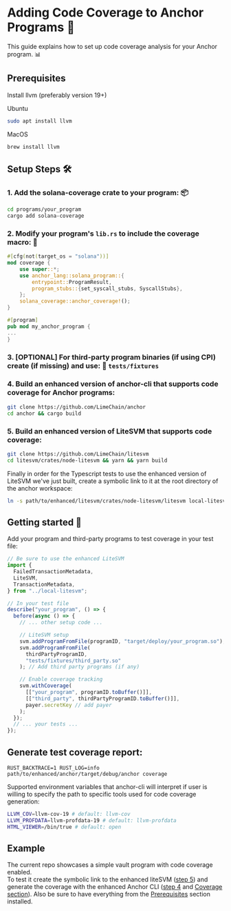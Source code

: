 # Adding Code Coverage to Anchor Programs 🎯

This guide explains how to set up code coverage analysis for your Anchor program. 📊

## Prerequisites

Install llvm (preferably version 19+)

Ubuntu

```bash
sudo apt install llvm
```

MacOS

```bash
brew install llvm
```

## Setup Steps 🛠️

### 1. Add the solana-coverage crate to your program: 📦

```bash
cd programs/your_program
cargo add solana-coverage
```

### 2. Modify your program's `lib.rs` to include the coverage macro: 🔧

```rust
#[cfg(not(target_os = "solana"))]
mod coverage {
    use super::*;
    use anchor_lang::solana_program::{
        entrypoint::ProgramResult,
        program_stubs::{set_syscall_stubs, SyscallStubs},
    };
    solana_coverage::anchor_coverage!();
}

#[program]
pub mod my_anchor_program {
...
}
```

### 3. [OPTIONAL] For third-party program binaries (if using CPI) create (if missing) and use: 📁 `tests/fixtures`

### 4. Build an enhanced version of anchor-cli that supports code coverage for Anchor programs:

```bash
git clone https://github.com/LimeChain/anchor
cd anchor && cargo build
```

### 5. Build an enhanced version of LiteSVM that supports code coverage:

```bash
git clone https://github.com/LimeChain/litesvm
cd litesvm/crates/node-litesvm && yarn && yarn build
```

Finally in order for the Typescript tests to use the enhanced version of LiteSVM we've just built,
create a symbolic link to it at the root directory of the anchor workspace:

```bash
ln -s path/to/enhanced/litesvm/crates/node-litesvm/litesvm local-litesvm
```

## Getting started 🚀

Add your program and third-party programs to test coverage in your test file:

```typescript
// Be sure to use the enhanced LiteSVM
import {
  FailedTransactionMetadata,
  LiteSVM,
  TransactionMetadata,
} from "../local-litesvm";

// In your test file
describe("your_program", () => {
  before(async () => {
    // ... other setup code ...

    // LiteSVM setup
    svm.addProgramFromFile(programID, "target/deploy/your_program.so");
    svm.addProgramFromFile(
      thirdPartyProgramID,
      "tests/fixtures/third_party.so"
    ); // Add third party programs (if any)

    // Enable coverage tracking
    svm.withCoverage(
      [["your_program", programID.toBuffer()]],
      [["third_party", thirdPartyProgramID.toBuffer()]],
      payer.secretKey // add payer
    );
  });
  // ... your tests ...
});
```

## Generate test coverage report:

`RUST_BACKTRACE=1 RUST_LOG=info path/to/enhanced/anchor/target/debug/anchor coverage`

Supported environment variables that anchor-cli will interpret if user is willing to specify the path to specific tools used for code coverage generation:

```bash
LLVM_COV=llvm-cov-19 # default: llvm-cov
LLVM_PROFDATA=llvm-profdata-19 # default: llvm-profdata
HTML_VIEWER=/bin/true # default: open
```

## Example

The current repo showcases a simple vault program with code coverage enabled.<br/>
To test it create the symbolic link to the enhanced liteSVM ([step 5](#5-build-an-enhanced-version-of-litesvm-that-supports-code-coverage)) and generate the coverage with the enhanced Anchor CLI ([step 4](#4-build-an-enhanced-version-of-anchor-cli-that-supports-code-coverage-for-anchor-programs) and [Coverage section](#generate-test-coverage-report)).
Also be sure to have everything from the [Prerequisites](#prerequisites) section installed.
